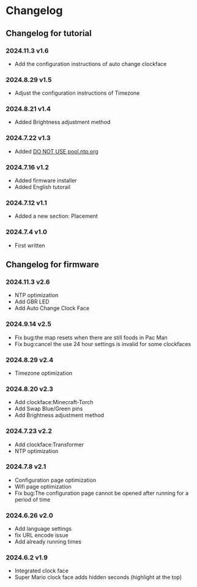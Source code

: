 # Changelog

## Changelog for tutorial

### 2024.11.3 v1.6  
- Add the configuration instructions of auto change clockface 

### 2024.8.29 v1.5  
- Adjust the configuration instructions of Timezone

### 2024.8.21 v1.4  
- Added Brightness adjustment method

### 2024.7.22 v1.3  
- Added <a href="https://topyuan.top/clock/en/configpagedetail.html#ntp-server">DO NOT USE pool.ntp.org</a>

### 2024.7.16 v1.2  
- Added firmware installer
- Added English tutorail

### 2024.7.12 v1.1  
- Added a new section: Placement

### 2024.7.4 v1.0  
- First written

## Changelog for firmware

### 2024.11.3 v2.6
- NTP optimization
- Add GBR LED
- Add Auto Change Clock Face

### 2024.9.14 v2.5  
- Fix bug:the map resets when there are still foods in Pac Man
- Fix bug:cancel the use 24 hour settings is invalid for some clockfaces

### 2024.8.29 v2.4  
- Timezone optimization

### 2024.8.20 v2.3  
- Add clockface:Minecraft-Torch
- Add Swap Blue/Green pins
- Add Brightness adjustment method

### 2024.7.23 v2.2  
- Add clockface:Transformer
- NTP optimization

### 2024.7.8 v2.1  
- Configuration page optimization
- Wifi page optimization
- Fix bug:The configuration page cannot be opened after running for a period of time

### 2024.6.26 v2.0  
- Add language settings
- fix URL encode issue
- Add already running times

### 2024.6.2 v1.9  
- Integrated clock face
- Super Mario clock face adds hidden seconds (highlight at the top)